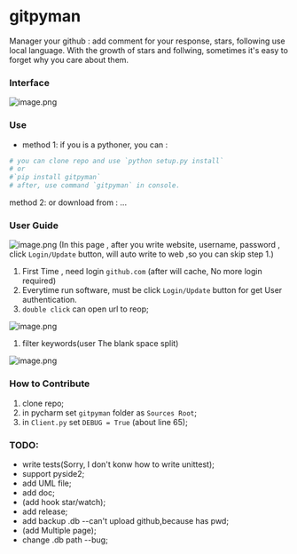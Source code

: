 # gitpyman
Manager your github : add comment for your response, stars, following use local language.
With the growth of stars and follwing, sometimes it's easy to forget why you care about them.

### Interface

![image.png](https://i.loli.net/2019/07/23/5d3688f11811917513.png)

### Use
- method 1: if you is a pythoner, you can :
```python
# you can clone repo and use `python setup.py install`
# or 
#`pip install gitpyman`
# after, use command `gitpyman` in console.
```

method 2: or download from :
...



### User Guide

![image.png](https://i.loli.net/2019/07/23/5d3685331e93078582.png)
(In this page , after you write website, username, password , click `Login/Update` button, will auto write to web ,so you can skip step 1.)
1. First Time , need login `github.com` (after will cache, No more login required) 
1. Everytime run software, must be click `Login/Update` button for get User authentication. 
1. `double click` can open url to reop; 

![image.png](https://i.loli.net/2019/07/23/5d3686270f75f26396.png)
1. filter keywords(user The blank space split) 

![image.png](https://i.loli.net/2019/07/23/5d3686b06295016538.png)

### How to Contribute

1. clone repo;
1. in pycharm set `gitpyman` folder as `Sources Root`;
1. in `Client.py` set `DEBUG = True` (about line 65);

### TODO:
- write tests(Sorry, I don't konw how to write unittest);
- support pyside2;
- add UML file;
- add doc;
- (add hook star/watch);
- add release;
- add backup .db --can't upload github,because has pwd;
- (add Multiple page); 
- change .db path --bug;

